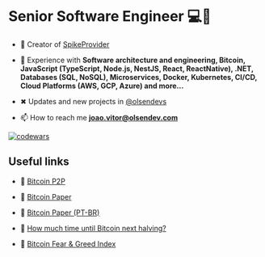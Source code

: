 
<h1>Senior Software Engineer 💻🧡</h1>

- 🧡 Creator of [SpikeProvider](https://spiketospike.com)

- 💬 Experience with **Software architecture and engineering, Bitcoin, JavaScript (TypeScript, Node.js, NestJS, React, ReactNative),  .NET,  Databases (SQL, NoSQL), Microservices, Docker, Kubernetes, CI/CD, Cloud Platforms (AWS, GCP, Azure) and more...**

- ✖ Updates and new projects in [@olsendevs](https://twitter.com/olsendevs)

- 📫 How to reach me **joao.vitor@olsendev.com**

<a href="https://www.codewars.com/users/jolsendev" target="_blank"><img align="center" src="https://www.codewars.com/users/jolsendev/badges/large" alt="codewars" /> </a>
<h2>Useful links</h2>

- 🧡 [Bitcoin P2P](https://spiketospike.com)

- 🧡 [Bitcoin Paper](https://bitcoin.org/bitcoin.pdf)

- 🧡 [Bitcoin Paper (PT-BR)](https://bitcoin.org/files/bitcoin-paper/bitcoin_pt_br.pdf)

- 🧡 [How much time until Bitcoin next halving?](https://weeksuntilhalving.live)
  
- 🧡 [Bitcoin Fear & Greed Index](https://alternative.me/crypto/fear-and-greed-index/)


